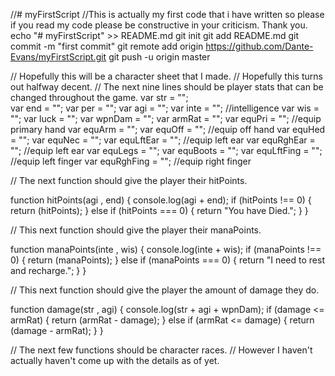 //# myFirstScript
//This is actually my first code that i have written so please if you read my code please be constructive in your criticism. Thank you.
echo "# myFirstScript" >> README.md
git init
git add README.md
git commit -m "first commit"
git remote add origin https://github.com/Dante-Evans/myFirstScript.git
git push -u origin master

// Hopefully this will be a character sheet that I made.
// Hopefully this turns out halfway decent.
// The next nine lines should be player stats that can be changed throughout the game.
var str = "";  
var end = "";
var per = "";
var agi = "";
var inte = "";    //intelligence
var wis = "";
var luck = "";
var wpnDam = "";
var armRat = "";
var equPri = "";    //equip primary hand
var equArm = "";
var equOff = "";    //equip off hand
var equHed = "";
var equNec = "";
var equLftEar = "";    //equip left ear
var equRghEar = "";    //equip left ear
var equLegs = "";
var equBoots = "";
var equLftFing = "";    //equip left finger
var equRghFing = "";    //equip right finger


// The next function should give the player their hitPoints.

function hitPoints(agi , end) {
	console.log(agi + end);
	if (hitPoints !== 0) {
		return (hitPoints);
	} else if (hitPoints === 0) {
	return "You have Died.";
	}
}

// This next function should give the player their manaPoints.

function manaPoints(inte , wis) {
	console.log(inte + wis);
	if (manaPoints !== 0) {
		return (manaPoints);
	} else if (manaPoints === 0) {
	return "I need to rest and recharge.";
	}
}

// This next function should give the player the amount of damage they do.

function damage(str , agi) {
	console.log(str + agi + wpnDam);
	if (damage <= armRat) {
		return (armRat - damage);
	} else if (armRat <= damage) {
		return (damage - armRat);
	}
}

// The next few functions should be character races.
// However I haven't actually haven't come up with the details as of yet.
